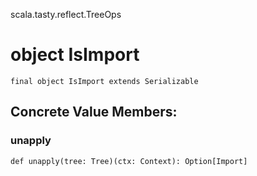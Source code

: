 scala.tasty.reflect.TreeOps
# object IsImport

<pre><code class="language-scala" >final object IsImport extends Serializable</pre></code>
## Concrete Value Members:
### unapply
<pre><code class="language-scala" >def unapply(tree: Tree)(ctx: Context): Option[Import]</pre></code>

